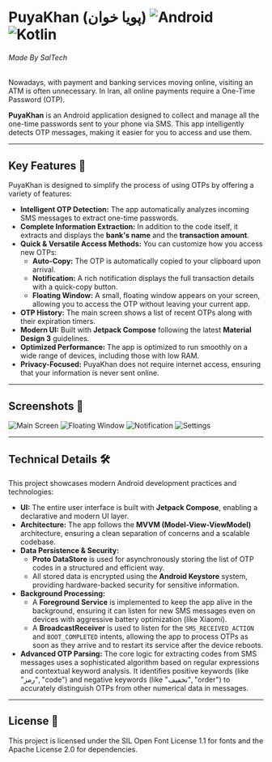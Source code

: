 # PuyaKhan (پویا خوان)  ![Android](https://img.shields.io/static/v1?label=Platform&message=Android&color=green)  ![Kotlin](https://img.shields.io/static/v1?label=Kotlin&message=1.9.10&color=purple)

###### Made By SalTech

Nowadays, with payment and banking services moving online, visiting an ATM is often unnecessary. In Iran, all online payments require a One-Time Password (OTP).

**PuyaKhan** is an Android application designed to collect and manage all the one-time passwords sent to your phone via SMS. This app intelligently detects OTP messages, making it easier for you to access and use them.

-----

## Key Features 🚀

PuyaKhan is designed to simplify the process of using OTPs by offering a variety of features:

  * **Intelligent OTP Detection:** The app automatically analyzes incoming SMS messages to extract one-time passwords.
  * **Complete Information Extraction:** In addition to the code itself, it extracts and displays the **bank's name** and the **transaction amount**.
  * **Quick & Versatile Access Methods:** You can customize how you access new OTPs:
      * **Auto-Copy:** The OTP is automatically copied to your clipboard upon arrival.
      * **Notification:** A rich notification displays the full transaction details with a quick-copy button.
      * **Floating Window:** A small, floating window appears on your screen, allowing you to access the OTP without leaving your current app.
  * **OTP History:** The main screen shows a list of recent OTPs along with their expiration timers.
  * **Modern UI:** Built with **Jetpack Compose** following the latest **Material Design 3** guidelines.
  * **Optimized Performance:** The app is optimized to run smoothly on a wide range of devices, including those with low RAM.
  * **Privacy-Focused:** PuyaKhan does not require internet access, ensuring that your information is never sent online.

-----

## Screenshots 📸

![Main Screen](saltechco/puyakhan/PuyaKhan-dev/screenshots/Screenshot\_20250731\_164120.png)  ![Floating Window](saltechco/puyakhan/PuyaKhan-dev/screenshots/Screenshot\_20250731\_174728.png)  ![Notification](saltechco/puyakhan/PuyaKhan-dev/screenshots/Screenshot\_20250731\_180819.png)  ![Settings](saltechco/puyakhan/PuyaKhan-dev/screenshots/Screenshot\_20250731\_172019.png) 

-----

## Technical Details 🛠️

This project showcases modern Android development practices and technologies:

  * **UI:** The entire user interface is built with **Jetpack Compose**, enabling a declarative and modern UI layer.
  * **Architecture:** The app follows the **MVVM (Model-View-ViewModel)** architecture, ensuring a clean separation of concerns and a scalable codebase.
  * **Data Persistence & Security:**
      * **Proto DataStore** is used for asynchronously storing the list of OTP codes in a structured and efficient way.
      * All stored data is encrypted using the **Android Keystore** system, providing hardware-backed security for sensitive information.
  * **Background Processing:**
      * A **Foreground Service** is implemented to keep the app alive in the background, ensuring it can listen for new SMS messages even on devices with aggressive battery optimization (like Xiaomi).
      * A **BroadcastReceiver** is used to listen for the `SMS_RECEIVED_ACTION` and `BOOT_COMPLETED` intents, allowing the app to process OTPs as soon as they arrive and to restart its service after the device reboots.
  * **Advanced OTP Parsing:** The core logic for extracting codes from SMS messages uses a sophisticated algorithm based on regular expressions and contextual keyword analysis. It identifies positive keywords (like "رمز", "code") and negative keywords (like "تخفیف", "order") to accurately distinguish OTPs from other numerical data in messages.

-----

## License 📜 

This project is licensed under the SIL Open Font License 1.1 for fonts and the Apache License 2.0 for dependencies.
